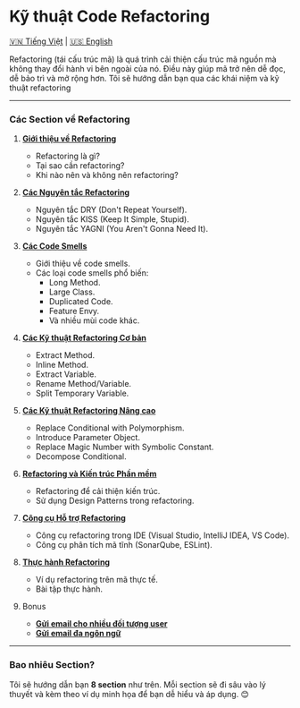 # Kỹ thuật Code Refactoring


[🇻🇳 Tiếng Việt](README.md) | [🇺🇸 English](../README.md)

Refactoring (tái cấu trúc mã) là quá trình cải thiện cấu trúc mã nguồn mà không thay đổi hành vi bên ngoài của nó. Điều này giúp mã trở nên dễ đọc, dễ bảo trì và mở rộng hơn. Tôi sẽ hướng dẫn bạn qua các khái niệm và kỹ thuật refactoring

___

### **Các Section về Refactoring**
1. **[Giới thiệu về Refactoring](section1.md)**
   - Refactoring là gì?
   - Tại sao cần refactoring?
   - Khi nào nên và không nên refactoring?

2. **[Các Nguyên tắc Refactoring](section2.md)**
   - Nguyên tắc DRY (Don't Repeat Yourself).
   - Nguyên tắc KISS (Keep It Simple, Stupid).
   - Nguyên tắc YAGNI (You Aren't Gonna Need It).

3. **[Các Code Smells](section3.md)**
   - Giới thiệu về code smells.
   - Các loại code smells phổ biến:
     - Long Method.
     - Large Class.
     - Duplicated Code.
     - Feature Envy.
     - Và nhiều mùi code khác.

4. **[Các Kỹ thuật Refactoring Cơ bản](section4.md)**
   - Extract Method.
   - Inline Method.
   - Extract Variable.
   - Rename Method/Variable.
   - Split Temporary Variable.

5. **[Các Kỹ thuật Refactoring Nâng cao](section5.md)**
   - Replace Conditional with Polymorphism.
   - Introduce Parameter Object.
   - Replace Magic Number with Symbolic Constant.
   - Decompose Conditional.

6. **[Refactoring và Kiến trúc Phần mềm](section6.md)**
   - Refactoring để cải thiện kiến trúc.
   - Sử dụng Design Patterns trong refactoring.

7. **[Công cụ Hỗ trợ Refactoring](section7.md)**
   - Công cụ refactoring trong IDE (Visual Studio, IntelliJ IDEA, VS Code).
   - Công cụ phân tích mã tĩnh (SonarQube, ESLint).

8. **[Thực hành Refactoring](section8.md)**
   - Ví dụ refactoring trên mã thực tế.
   - Bài tập thực hành.

9. Bonus
   - **[Gửi email cho nhiều đối tượng user](bonus1.md)**
   - **[Gửi email đa ngôn ngữ](bonus2.md)**

---

### **Bao nhiêu Section?**
Tôi sẽ hướng dẫn bạn **8 section** như trên. Mỗi section sẽ đi sâu vào lý thuyết và kèm theo ví dụ minh họa để bạn dễ hiểu và áp dụng. 😊
